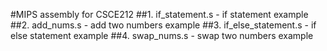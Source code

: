 #MIPS assembly for CSCE212
##1. if_statement.s
    - if statement example
##2. add_nums.s
    - add two numbers example
##3. if_else_statement.s
    - if else statement example
##4. swap_nums.s
    - swap two numbers example